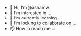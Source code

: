 - 👋 Hi, I’m @ashamw
- 👀 I’m interested in ...
- 🌱 I’m currently learning ...
- 💞️ I’m looking to collaborate on ...
- 📫 How to reach me ...

<!---
ashamw/ashamw is a ✨ special ✨ repository because its `README.md` (this file) appears on your GitHub profile.
You can click the Preview link to take a look at your changes.
--->

